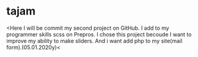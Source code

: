 # tajam
&lt;Here I will be commit my second project on GitHub. I add to my programmer skills scss on Prepros. I chose this project becoude I want to improve my ability to make sliders. And i want add php to my site(mail form).(05.01.2020y)&lt;
